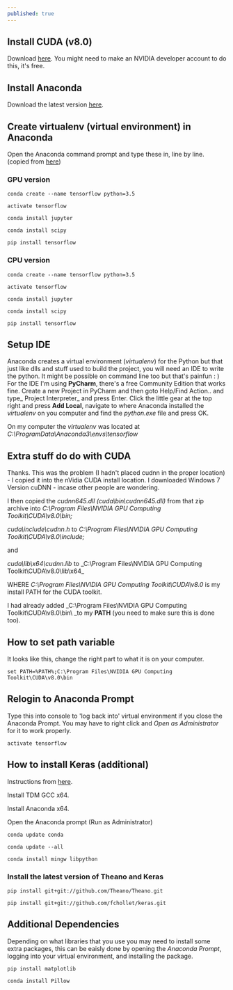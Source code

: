 ```yaml
---
published: true
---
```

## Install CUDA (v8.0)

Download [here](https://developer.nvidia.com/cuda-downloads). You might need to make an NVIDIA developer account to do this, it's free. 

## Install Anaconda

Download the latest version [here](https://www.continuum.io/downloads).

## Create virtualenv (virtual environment) in Anaconda

Open the Anaconda command prompt and type these in, line by line. (copied from [here](http://www.heatonresearch.com/2017/01/01/tensorflow-windows-gpu.html))

### GPU version

`conda create --name tensorflow python=3.5`

`activate tensorflow`

`conda install jupyter`

`conda install scipy`

`pip install tensorflow`

### CPU version

`conda create --name tensorflow python=3.5`

`activate tensorflow`

`conda install jupyter`

`conda install scipy`

`pip install tensorflow`

## Setup IDE

Anaconda creates a virtual environment (_virtualenv_) for the Python but that just like dlls and stuff used to build the project, you will need an IDE to write the python. It might be possible on command line too but that's painfun : ) For the IDE I'm using **PyCharm**, there's a free Community Edition that works fine. Create a new Project in PyCharm and then goto Help/Find Action.. and type_ Project Interpreter_ and press Enter. Click the little gear at the top right and press **Add Local**, navigate to where Anaconda installed the _virtualenv_ on you computer and find the _python.exe_ file and press OK. 

On my computer the _virtualenv_ was located at _C:\ProgramData\Anaconda3\envs\tensorflow_

## Extra stuff do do with CUDA

Thanks. This was the problem (I hadn't placed cudnn in the proper location) - I copied it into the nVidia CUDA install location. I downloaded Windows 7 Version cuDNN - incase other people are wondering.

I then copied the _cudnn645.dll (cuda\bin\cudnn645.dll)_ from that zip archive into _C:\Program Files\NVIDIA GPU Computing Toolkit\CUDA\v8.0\bin\;_

_cuda\include\cudnn.h_ to _C:\Program Files\NVIDIA GPU Computing Toolkit\CUDA\v8.0\include\;_

and

_cuda\lib\x64\cudnn.lib_ to _C:\Program Files\NVIDIA GPU Computing Toolkit\CUDA\v8.0\lib\x64\_

WHERE _C:\Program Files\NVIDIA GPU Computing Toolkit\CUDA\v8.0_ is my install PATH for the CUDA toolkit.

I had already added _C:\Program Files\NVIDIA GPU Computing Toolkit\CUDA\v8.0\bin\ _to my **PATH** (you need to make sure this is done too).

## How to set path variable

It looks like this, change the right part to what it is on your computer.

`set PATH=%PATH%;C:\Program Files\NVIDIA GPU Computing Toolkit\CUDA\v8.0\bin`

## Relogin to Anaconda Prompt

Type this into console to 'log back into' virtual environment if you close the Anaconda Prompt. You may have to right click and _Open as Administrator_ for it to work properly.

`activate tensorflow`

## How to install Keras (additional)

Instructions from [here](http://stackoverflow.com/questions/34097988/how-do-i-install-keras-and-theano-in-anaconda-python-2-7-on-windows).

Install TDM GCC x64.

Install Anaconda x64.

Open the Anaconda prompt (Run as Administrator)

`conda update conda`

`conda update --all`

`conda install mingw libpython`

### Install the latest version of Theano and Keras

`pip install git+git://github.com/Theano/Theano.git`

`pip install git+git://github.com/fchollet/keras.git`

## Additional Dependencies

Depending on what libraries that you use you may need to install some extra packages, this can be eaisly done by opening the _Anaconda Prompt_, logging into your virtual environment, and installing the package.

`pip install matplotlib`

`conda install Pillow`
